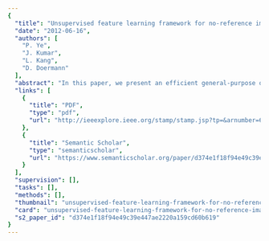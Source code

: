 ```yaml
---
{
  "title": "Unsupervised feature learning framework for no-reference image quality assessment",
  "date": "2012-06-16",
  "authors": [
    "P. Ye",
    "J. Kumar",
    "L. Kang",
    "D. Doermann"
  ],
  "abstract": "In this paper, we present an efficient general-purpose objective no-reference (NR) image quality assessment (IQA) framework based on unsupervised feature learning. The goal is to build a computational model to automatically predict human perceived image quality without a reference image and without knowing the distortion present in the image. Previous approaches for this problem typically rely on hand-crafted features which are carefully designed based on prior knowledge. In contrast, we use raw-image-patches extracted from a set of unlabeled images to learn a dictionary in an unsupervised manner. We use soft-assignment coding with max pooling to obtain effective image representations for quality estimation. The proposed algorithm is very computationally appealing, using raw image patches as local descriptors and using soft-assignment for encoding. Furthermore, unlike previous methods, our unsupervised feature learning strategy enables our method to adapt to different domains. CORNIA (Codebook Representation for No-Reference Image Assessment) is tested on LIVE database and shown to perform statistically better than the full-reference quality measure, structural similarity index (SSIM) and is shown to be comparable to state-of-the-art general purpose NR-IQA algorithms.",
  "links": [
    {
      "title": "PDF",
      "type": "pdf",
      "url": "http://ieeexplore.ieee.org/stamp/stamp.jsp?tp=&arnumber=6247789"
    },
    {
      "title": "Semantic Scholar",
      "type": "semanticscholar",
      "url": "https://www.semanticscholar.org/paper/d374e1f18f94e49c39e447ae2220a159cd60b619"
    }
  ],
  "supervision": [],
  "tasks": [],
  "methods": [],
  "thumbnail": "unsupervised-feature-learning-framework-for-no-reference-image-quality-assessment-thumb.jpg",
  "card": "unsupervised-feature-learning-framework-for-no-reference-image-quality-assessment-card.jpg",
  "s2_paper_id": "d374e1f18f94e49c39e447ae2220a159cd60b619"
}
---
```


